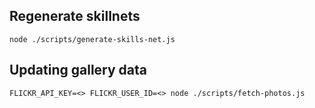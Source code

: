 ## Regenerate skillnets
```
node ./scripts/generate-skills-net.js
```

## Updating gallery data
```
FLICKR_API_KEY=<> FLICKR_USER_ID=<> node ./scripts/fetch-photos.js
```
